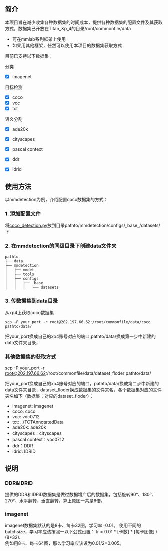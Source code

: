 

## 简介

本项目旨在减少收集各种数据集的时间成本，提供各种数据集的配置文件及其获取方式，数据集已开放在Titan_Xp_4的目录/root/commonfile/data
* 可在mmlab系列框架上使用
* 如果用其他框架，任然可以使用本项目的数据集获取方式


目前已支持以下数据集：

分类
- [x] imagenet

目标检测
- [x] coco
- [x] voc
- [x] tct

语义分割
- [x] ade20k
- [x] cityscapes
- [x] pascal context
- [x] ddr
- [x] idrid


## 使用方法
以mmdetection为例，介绍配置coco数据集的方式：

### 1. 添加配置文件
将[coco_detection.py](detection/coco_detection.py)放到目录pathto/mmdetection/configs/\_base\_/datasets/下

### 2. 在mmdetection的同级目录下创建data文件夹

```plain
pathto
├── data
├── mmdetection
│   ├── mmdet
│   ├── tools
│   ├── configs
│   │   ├── _base_
│   │   │   ├── datasets
```

### 3. 传数据集到data目录
从xp4上获取coco数据集
```plain
scp -P your_port -r root@202.197.66.62:/root/commonfile/data/coco pathto/data/
```
把your_port换成自己的xp4账号对应的端口,pathto/data/换成第一步中新建的data文件夹目录，

<!---
// cd到data目录，然后执行
scp -P 44120 -r root@202.197.66.62:/root/commonfile/data/coco ./
-->

### 其他数据集的获取方式
scp -P your_port -r root@202.197.66.62:/root/commonfile/data/dataset_floder pathto/data/

把your_port换成自己的xp4账号对应的端口，pathto/data/换成第二步中新建的data文件夹目录，dataset_floder换成数据集的文件夹名，各个数据集对应的文件夹名如下（数据集：对应的dataset_floder）：
* imagenet: imagenet
* coco: coco
* voc: voc0712
* tct: ../TCTAnnotatedData
* ade20k: ade20k
* cityscapes：cityscapes
* pascal context：voc0712
* ddr：DDR  
* idrid: IDRID


## 说明

### DDR&IDRiD
提供的DDR和IDRiD数据集是做过数据增广后的数据集，包括旋转90°、180°、270°、水平翻转、垂直翻转，算上原图一共是6倍。

### imagenet
imagenet数据集默认的是8卡、每卡32图，学习率=0.01。
使用不同的batchsize，学习率应该按照一以下公式设置：
lr = 0.01 \* [卡数] \* [每卡图像] / (8\*32). <br>
例如用8卡、每卡64图，那么学习率应该设为0.01/2=0.005。



<!---
## 说明
可能需要修改的地方：
每卡的图像改这个参数：samples_per_gpu

## 注意事项

### 学习率的设置

#### imagenet

### tct
tct数据集只提供了图像，注释文件需要自己放入对应目录。
TODO 收集tct的注释文件
-->
